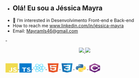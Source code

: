 - ## Olá! Eu sou a Jéssica Mayra 
- 👀 I’m interested in Desenvolvimento Front-end e Back-end 
-  How to reach me  www.linkedin.com/in/jéssica-mayra
-  Email: Mayramls46@gmail.com

-<div align="center">
  <a href="https://github.com/jessicamayra">
  <img height="180em" src="https://github-readme-stats.vercel.app/api?username=jessicamayra&show_icons=true&theme=dracula&include_all_commits=true&count_private=true"/>
  <img height="180em" src="https://github-readme-stats.vercel.app/api/top-langs/?username=jessicamayra&layout=compact&langs_count=7&theme=dracula"/>
</div>
  
  <div style="display: inline_block"><br>
  <img align="center" alt="jessicamayra-Js" height="30" width="40" src="https://raw.githubusercontent.com/devicons/devicon/master/icons/javascript/javascript-plain.svg">
  <img align="center" alt="jessicamayra-Ts" height="30" width="40" src="https://raw.githubusercontent.com/devicons/devicon/master/icons/typescript/typescript-plain.svg">
  <img align="center" alt="jessicamayra-React" height="30" width="40" src="https://raw.githubusercontent.com/devicons/devicon/master/icons/react/react-original.svg">
  <img align="center" alt="jessicamayra-HTML" height="30" width="40" src="https://raw.githubusercontent.com/devicons/devicon/master/icons/html5/html5-original.svg">
  <img align="center" alt="jessicamayra-CSS" height="30" width="40" src="https://raw.githubusercontent.com/devicons/devicon/master/icons/css3/css3-original.svg">
  <img align="center" alt="jessicamayra-Python" height="30" width="40" src="https://raw.githubusercontent.com/devicons/devicon/master/icons/python/python-original.svg">
  <img align="center" alt="jessicamayra-Csharp" height="30" width="40" src="https://raw.githubusercontent.com/devicons/devicon/master/icons/csharp/csharp-original.svg">
 
</div>
  
  ##
  
